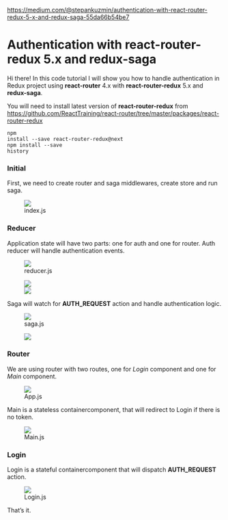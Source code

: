 <a href="https://medium.com/@stepankuzmin/authentication-with-react-router-redux-5-x-and-redux-saga-55da66b54be7">https://medium.com/@stepankuzmin/authentication-with-react-router-redux-5-x-and-redux-saga-55da66b54be7</a><div id="articleHeader"><h1>Authentication with react-router-redux 5.x and redux-saga</h1></div><p id="850a">Hi there! In this code tutorial I will show you how to handle authentication in Redux project using <strong>react-router</strong> 4.x with <strong>react-router-redux</strong> 5.x and <strong>redux-saga</strong>.</p><p id="2750">You will need to install latest version of <strong>react-router-redux</strong> from <a href="https://github.com/ReactTraining/react-router/tree/master/packages/react-router-redux" target="_blank">https://github.com/ReactTraining/react-router/tree/master/packages/react-router-redux</a></p><pre id="2d98"><code>npm install --save react-router-redux@next<br />npm install --save history</code></pre><h3 id="9d2e">Initial</h3><p id="c641">First, we need to create router and saga middlewares, create store and run saga.</p><figure id="60a9"><div><div><img src="https://i.embed.ly/1/display/resize?url=https%3A%2F%2Favatars3.githubusercontent.com%2Fu%2F533564%3Fv%3D3%26s%3D400&key=a19fcc184b9711e1b4764040d3dc5c07&width=40" /></div><figcaption>index.js</figcaption></figure><h3 id="258a">Reducer</h3><p id="d6b5">Application state will have two parts: one for auth and one for router. Auth reducer will handle authentication events.</p><figure id="4d2b"><div><div><img src="https://i.embed.ly/1/display/resize?url=https%3A%2F%2Favatars3.githubusercontent.com%2Fu%2F533564%3Fv%3D3%26s%3D400&key=a19fcc184b9711e1b4764040d3dc5c07&width=40" /></div><figcaption>reducer.js</figcaption></figure><figure id="779c"><div><div><img src="https://cdn-images-1.medium.com/freeze/max/105/1*-GC9G3YWGrTD85yV5N0STg.png?q=20" /><div class="readableLargeImageContainer"><img src="https://cdn-images-1.medium.com/max/2000/1*-GC9G3YWGrTD85yV5N0STg.png" /></div></figure><p id="834b">Saga will watch for <strong>AUTH_REQUEST</strong> action and handle authentication logic.</p><figure id="09b2"><div><div><img src="https://i.embed.ly/1/display/resize?url=https%3A%2F%2Favatars3.githubusercontent.com%2Fu%2F533564%3Fv%3D3%26s%3D400&key=a19fcc184b9711e1b4764040d3dc5c07&width=40" /></div><figcaption>saga.js</figcaption></figure><figure id="7b78"><div><div><img src="https://cdn-images-1.medium.com/freeze/max/105/1*CqcaV4Ptw1h2fmywB5WzKQ.png?q=20" /><img /></div></figure><h3 id="8c21">Router</h3><p id="bc11">We are using router with two routes, one for <em>Login</em> component and one for <em>Main</em> component.</p><figure id="f076"><div><div><img src="https://i.embed.ly/1/display/resize?url=https%3A%2F%2Favatars3.githubusercontent.com%2Fu%2F533564%3Fv%3D3%26s%3D400&key=a19fcc184b9711e1b4764040d3dc5c07&width=40" /></div><figcaption>App.js</figcaption></figure><p id="6ad6">Main is a stateless containercomponent, that will redirect to Login if there is no token.</p><figure id="cb33"><div><div><img src="https://i.embed.ly/1/display/resize?url=https%3A%2F%2Favatars3.githubusercontent.com%2Fu%2F533564%3Fv%3D3%26s%3D400&key=a19fcc184b9711e1b4764040d3dc5c07&width=40" /></div><figcaption>Main.js</figcaption></figure><h3 id="b1bf">Login</h3><p id="05e5">Login is a stateful containercomponent that will dispatch <strong>AUTH_REQUEST</strong> action.</p><figure id="858e"><div><div><img src="https://i.embed.ly/1/display/resize?url=https%3A%2F%2Favatars3.githubusercontent.com%2Fu%2F533564%3Fv%3D3%26s%3D400&key=a19fcc184b9711e1b4764040d3dc5c07&width=40" /></div><figcaption>Login.js</figcaption></figure><p id="f2e6">That’s it.</p>